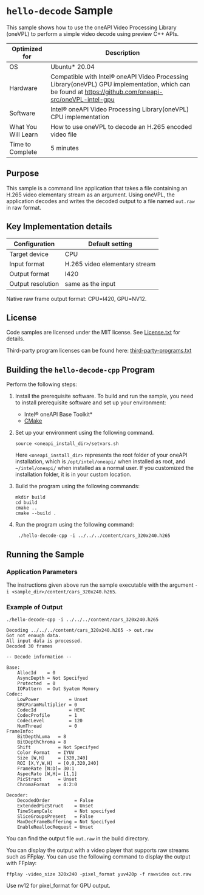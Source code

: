 # `hello-decode` Sample

This sample shows how to use the oneAPI Video Processing Library (oneVPL) to
perform a simple video decode using preview C++ APIs.

| Optimized for    | Description
|----------------- | ----------------------------------------
| OS               | Ubuntu* 20.04
| Hardware         | Compatible with Intel® oneAPI Video Processing Library(oneVPL) GPU implementation, which can be found at https://github.com/oneapi-src/oneVPL-intel-gpu 
| Software         | Intel® oneAPI Video Processing Library(oneVPL) CPU implementation
| What You Will Learn | How to use oneVPL to decode an H.265 encoded video file
| Time to Complete | 5 minutes


## Purpose

This sample is a command line application that takes a file containing an H.265
video elementary stream as an argument. Using oneVPL, the application decodes 
and writes the decoded output to a file named `out.raw` in raw format.

## Key Implementation details

| Configuration     | Default setting
| ----------------- | ----------------------------------
| Target device     | CPU
| Input format      | H.265 video elementary stream
| Output format     | I420
| Output resolution | same as the input

Native raw frame output format: CPU=I420, GPU=NV12.

## License

Code samples are licensed under the MIT license. See
[License.txt](https://github.com/oneapi-src/oneAPI-samples/blob/master/License.txt) for details.

Third-party program licenses can be found here: [third-party-programs.txt](https://github.com/oneapi-src/oneAPI-samples/blob/master/third-party-programs.txt)


## Building the `hello-decode-cpp` Program

Perform the following steps:

1. Install the prerequisite software. To build and run the sample, you need to
   install prerequisite software and set up your environment:

   - Intel® oneAPI Base Toolkit* 
   - [CMake](https://cmake.org)

2. Set up your environment using the following command.
   ```
   source <oneapi_install_dir>/setvars.sh
   ```
   Here `<oneapi_install_dir>` represents the root folder of your oneAPI
   installation, which is `/opt/intel/oneapi/` when installed as root, and
   `~/intel/oneapi/` when installed as a normal user.  If you customized the
   installation folder, it is in your custom location.

3. Build the program using the following commands:
   ```
   mkdir build
   cd build
   cmake ..
   cmake --build .
   ```

4. Run the program using the following command:
   ```
    ./hello-decode-cpp -i ../../../content/cars_320x240.h265
   ```


## Running the Sample

### Application Parameters

The instructions given above run the sample executable with the argument
`-i <sample_dir>/content/cars_320x240.h265`.


### Example of Output

```
./hello-decode-cpp -i ../../../content/cars_320x240.h265

Decoding ../../../content/cars_320x240.h265 -> out.raw
Got not enough data.
All input data is processed.
Decoded 30 frames

-- Decode information --

Base:
    AllocId    = 0
    AsyncDepth = Not Specifyed
    Protected  = 0
    IOPattern  = Out Syatem Memory
Codec:
    LowPower           = Unset
    BRCParamMultiplier = 0
    CodecId            = HEVC
    CodecProfile       = 1
    CodecLevel         = 120
    NumThread          = 0
FrameInfo:
    BitDepthLuma   = 8
    BitDepthChroma = 8
    Shift          = Not Specifyed
    Color Format   = IYUV
    Size [W,H]     = [320,240]
    ROI [X,Y,W,H]  = [0,0,320,240]
    FrameRate [N:D]= 30:1
    AspecRato [W,H]= [1,1]
    PicStruct      = Unset
    ChromaFormat   = 4:2:0

Decoder:
    DecodedOrder         = False
    ExtendedPicStruct    = Unset
    TimeStampCalc        = Not specifyed
    SliceGroupsPresent   = False
    MaxDecFrameBuffering = Not Specifyed
    EnableReallocRequest = Unset

```

You can find the output file `out.raw` in the build directory.

You can display the output with a video player that supports raw streams such as
FFplay. You can use the following command to display the output with FFplay:

```
ffplay -video_size 320x240 -pixel_format yuv420p -f rawvideo out.raw
```

Use nv12 for pixel_format for GPU output.
